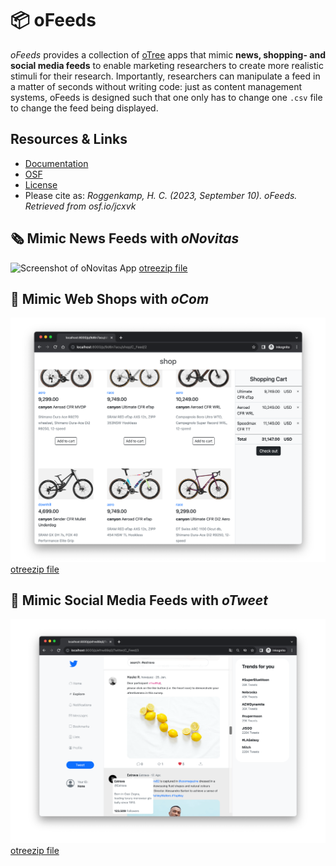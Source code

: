 # 📦 oFeeds

_oFeeds_ provides a collection of [oTree](https://www.otree.org/) apps that mimic **news, shopping- and social media feeds** to enable marketing researchers to create more realistic stimuli for their research.
Importantly, researchers can manipulate a feed in a matter of seconds without writing code: 
just as content management systems, oFeeds is designed such that one only has to change one `.csv` file to change the feed being displayed.

## Resources & Links

- [Documentation](https://howquez.github.io/oFeeds/)
- [OSF](https://osf.io/jcxvk/)
- [License](LICENSE)
- Please cite as: _Roggenkamp, H. C. (2023, September 10). oFeeds. Retrieved from osf.io/jcxvk_


## 🗞️ Mimic News Feeds with _oNovitas_
![Screenshot of oNovitas App](misc/img/screenshot_oNovitas.png?raw=true "News Feed")
[otreezip file](oNovitas/oNovitas.otreezip)

## 🛒 Mimic Web Shops with _oCom_
![Screenshot of oCom App](misc/img/screenshot_oCom.png?raw=true "Shop Interface")
[otreezip file](oCom/oCom.otreezip)

## 🧵 Mimic Social Media Feeds with _oTweet_
![Screenshot of oCom App](misc/img/screenshot_oTweet.png?raw=true "Shop Interface")
[otreezip file](oTweet/oTweet.otreezip)
